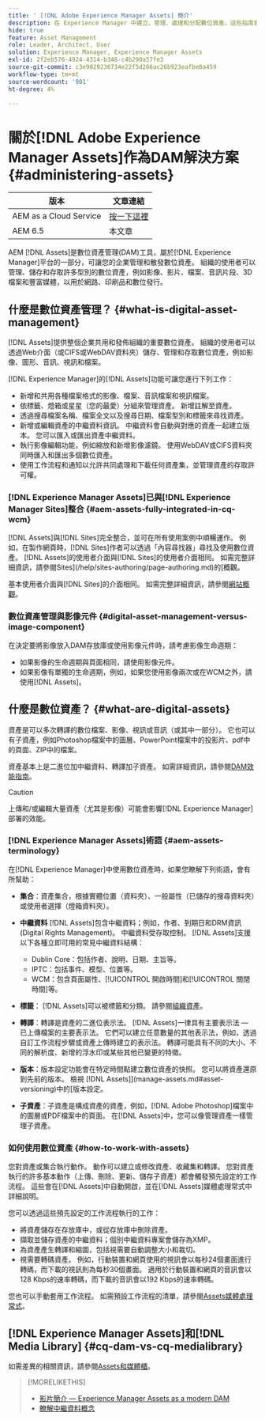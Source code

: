 ```yaml
---
title: ' [!DNL Adobe Experience Manager Assets] 簡介'
description: 在 Experience Manager 中建立、管理、處理和分配數位資產。這些指南會介紹最佳做法、協助工具功能以及如何使用 AEM 6.5 資產。
hide: true
feature: Asset Management
role: Leader, Architect, User
solution: Experience Manager, Experience Manager Assets
exl-id: 2f2eb576-4924-4314-b348-c4b290a57fe3
source-git-commit: c3e9029236734e22f5d266ac26b923eafbe0a459
workflow-type: tm+mt
source-wordcount: '901'
ht-degree: 4%

---
```


# 關於[!DNL Adobe Experience Manager Assets]作為DAM解決方案 {#administering-assets}

| 版本 | 文章連結 |
| -------- | ---------------------------- |
| AEM as a Cloud Service  | [按一下這裡](https://experienceleague.adobe.com/zh-hant/docs/experience-manager-cloud-service/content/assets/overview) |
| AEM 6.5 | 本文章 |

AEM [!DNL Assets]是數位資產管理(DAM)工具，屬於[!DNL Experience Manager]平台的一部分，可讓您的企業管理和散發數位資產。 組織的使用者可以管理、儲存和存取許多型別的數位資產，例如影像、影片、檔案、音訊片段、3D檔案和豐富媒體，以用於網路、印刷品和數位發行。

## 什麼是數位資產管理？ {#what-is-digital-asset-management}

[!DNL Assets]提供整個企業共用和發佈組織的重要數位資產。 組織的使用者可以透過Web介面（或CIFS或WebDAV資料夾）儲存、管理和存取數位資產，例如影像、圖形、音訊、視訊和檔案。

[!DNL Experience Manager]的[!DNL Assets]功能可讓您進行下列工作：

* 新增和共用各種檔案格式的影像、檔案、音訊檔案和視訊檔案。
* 依標籤、燈箱或星星（您的最愛）分組來管理資產。 新增註解至資產。
* 透過搜尋檔案名稱、檔案全文以及搜尋日期、檔案型別和標籤來尋找資產。
* 新增或編輯資產的中繼資料資訊。 中繼資料會自動與對應的資產一起建立版本。 您可以匯入或匯出資產中繼資料。
* 執行影像編輯功能，例如縮放和新增影像濾鏡。 使用WebDAV或CIFS資料夾同時匯入和匯出多個數位資產。
* 使用工作流程和通知以允許共同處理和下載任何資產集，並管理資產的存取許可權。

### [!DNL Experience Manager Assets]已與[!DNL Experience Manager Sites]整合 {#aem-assets-fully-integrated-in-cq-wcm}

[!DNL Assets]與[!DNL Sites]完全整合，並可在所有使用案例中順暢運作。 例如，在製作網頁時，[!DNL Sites]作者可以透過「內容尋找器」尋找及使用數位資產。 [!DNL Assets]的使用者介面與[!DNL Sites]的使用者介面相同。 如需完整詳細資訊，請參閱Sites](/help/sites-authoring/page-authoring.md)的[概觀。

基本使用者介面與[!DNL Sites]的介面相同。 如需完整詳細資訊，請參閱[網站概觀](/help/sites-authoring/page-authoring.md)。

### 數位資產管理與影像元件 {#digital-asset-management-versus-image-component}

在決定要將影像放入DAM存放庫或使用影像元件時，請考慮影像生命週期：

* 如果影像的生命週期與頁面相同，請使用影像元件。
* 如果影像有單獨的生命週期，例如，如果您使用影像兩次或在WCM之外，請使用[!DNL Assets]。

## 什麼是數位資產？ {#what-are-digital-assets}

資產是可以多次轉譯的數位檔案、影像、視訊或音訊（或其中一部分）。 它也可以有子資產，例如Photoshop檔案中的圖層、PowerPoint檔案中的投影片、pdf中的頁面、ZIP中的檔案。

資產基本上是二進位加中繼資料、轉譯加子資產。 如需詳細資訊，請參閱[DAM效能指南](/help/sites-deploying/assets-performance-sizing.md)。

>[!CAUTION]
>
>上傳和/或編輯大量資產（尤其是影像）可能會影響[!DNL Experience Manager]部署的效能。

### [!DNL Experience Manager Assets]術語 {#aem-assets-terminology}

在[!DNL Experience Manager]中使用數位資產時，如果您瞭解下列術語，會有所幫助：

* **集合**：資產集合，根據實體位置（資料夾）、一般屬性（已儲存的搜尋資料夾）或使用者選擇（燈箱資料夾）。

* **中繼資料** [!DNL Assets]包含中繼資料；例如，作者、到期日和DRM資訊(Digital Rights Management)。 中繼資料受存取控制。 [!DNL Assets]支援以下各種立即可用的常見中繼資料結構：

   * Dublin Core：包括作者、說明、日期、主旨等。
   * IPTC：包括事件、模型、位置等。
   * WCM：包含頁面屬性、[!UICONTROL 開啟時間]和[!UICONTROL 關閉時間]等。

* **標籤**： [!DNL Assets]可以被標籤和分類。 請參閱[組織資產](/help/assets/organize-assets.md)。

* **轉譯**：轉譯是資產的二進位表示法。 [!DNL Assets]一律具有主要表示法 — 已上傳檔案的主要表示法。 它們可以建立任意數量的其他表示法，例如，透過自訂工作流程步驟或資產上傳時建立的表示法。 轉譯可能具有不同的大小、不同的解析度、新增的浮水印或某些其他已變更的特徵。

* **版本**：版本設定功能會在特定時間點建立數位資產的快照。 您可以將資產還原到先前的版本。 檢視 [!DNL Assets]](manage-assets.md#asset-versioning)中的[版本設定。

* **子資產**：子資產是構成資產的資產，例如，[!DNL Adobe Photoshop]檔案中的圖層或PDF檔案中的頁面。 在[!DNL Assets]中，您可以像管理資產一樣管理子資產。

### 如何使用數位資產 {#how-to-work-with-assets}

您對資產或集合執行動作。 動作可以建立或修改資產、收藏集和轉譯。 您對資產執行的許多基本動作（上傳、刪除、更新、儲存子資產）都會觸發預先設定的工作流程。 這些會在[!DNL Assets]中自動開啟，並在[!DNL Assets]媒體處理常式中詳細說明。

您可以透過這些預先設定的工作流程執行的工作：

* 將資產儲存在存放庫中，或從存放庫中刪除資產。
* 擷取並儲存資產的中繼資料；個別中繼資料專案會儲存為XMP。
* 為資產產生轉譯和縮圖，包括視需要自動調整大小和裁切。
* 視需要轉碼資產。 例如，行動裝置和網頁使用的視訊會以每秒24個畫面進行轉碼，而下載的視訊則為每秒30個畫面。 適用於行動裝置和網頁的音訊會以128 Kbps的速率轉碼，而下載的音訊會以192 Kbps的速率轉碼。

您也可以手動套用工作流程。 如需預設工作流程的清單，請參閱[Assets媒體處理常式](media-handlers.md)。

## [!DNL Experience Manager Assets]和[!DNL Media Library] {#cq-dam-vs-cq-medialibrary}

如需差異的相關資訊，請參閱[Assets和媒體櫃](medialibrary.md)。

>[!MORELIKETHIS]
>
>* [影片簡介 — Experience Manager Assets as a modern DAM](https://www.youtube.com/watch?v=PBwQqZgC-yo)
>* [瞭解中繼資料概念](/help/assets/metadata-concepts.md)
